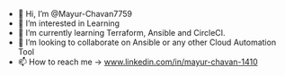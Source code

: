 - 👋 Hi, I’m @Mayur-Chavan7759
- 👀 I’m interested in Learning
- 🌱 I’m currently learning Terraform, Ansible and CircleCI.
- 💞️ I’m looking to collaborate on Ansible or any other Cloud Automation Tool
- 📫 How to reach me -> www.linkedin.com/in/mayur-chavan-1410

<!---
Mayur-Chavan7759/Mayur-Chavan7759 is a ✨ special ✨ repository because its `README.md` (this file) appears on your GitHub profile.
You can click the Preview link to take a look at your changes.
--->
